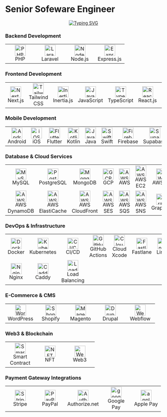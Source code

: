 # Senior Sofeware Engineer

<p align="center">
    <a href="https://github.com/always-together612">
        <img src="https://readme-typing-svg.demolab.com?font=Fira+Code&weight=600&duration=2000&pause=1000&center=true&width=1000&lines=I'm + a + Senior + Software + Engineer + ( Frontend, + Backend, + Mobile, + Devops )" alt="Typing SVG" /0>
    </a>
</p>

### Backend Development
<table>
  <tr>
    <td align="center" width="80">
      <img width="35" height="35" src="https://go-skill-icons.vercel.app/api/icons?i=php" alt="PHP" />
      <br>PHP
    </td>
    <td align="center" width="80">
      <img width="35" height="35" src="https://go-skill-icons.vercel.app/api/icons?i=laravel" alt="Laravel" />
      <br>Laravel
    </td>
    <td align="center" width="80">
      <img width="35" height="35" src="https://go-skill-icons.vercel.app/api/icons?i=nodejs" alt="Node.js" />
      <br>Node.js
    </td>
    <td align="center" width="80">
      <img width="35" height="35" src="https://go-skill-icons.vercel.app/api/icons?i=express" alt="Express.js" />
      <br>Express.js
    </td>
  </tr>
</table>

### Frontend Development
<table>
  <tr>
    <td align="center" width="80">
      <img width="35" height="35" src="https://go-skill-icons.vercel.app/api/icons?i=nextjs" alt="Next.js" />
      <br>Next.js
    </td>
    <td align="center" width="80">
      <img width="35" height="35" src="https://go-skill-icons.vercel.app/api/icons?i=tailwind" alt="Tailwind CSS" />
      <br>Tailwind CSS
    </td>
    <td align="center" width="80">
      <img width="35" height="35" src="https://go-skill-icons.vercel.app/api/icons?i=inertia" alt="Inertia.js" />
      <br>Inertia.js
    </td>
        <td align="center" width="80">
      <img width="35" height="35" src="https://go-skill-icons.vercel.app/api/icons?i=js" alt="JavaScript" />
      <br>JavaScript
    </td>
    <td align="center" width="80">
      <img width="35" height="35" src="https://go-skill-icons.vercel.app/api/icons?i=ts" alt="TypeScript" />
      <br>TypeScript
    </td>
    <td align="center" width="80">
      <img width="35" height="35" src="https://go-skill-icons.vercel.app/api/icons?i=react" alt="React.js" />
      <br>React.js
    </td>
    <td align="center" width="80">
      <img width="35" height="35" src="https://go-skill-icons.vercel.app/api/icons?i=vue" alt="Vue.js" />
      <br>Vue.js
    </td>
  </tr>
</table>

### Mobile Development
<table>
  <tr>
    <td align="center" width="80">
      <img width="35" height="35" src="https://go-skill-icons.vercel.app/api/icons?i=android" alt="Android" />
      <br>Android
    </td>
    <td align="center" width="80">
      <img width="35" height="35" src="https://go-skill-icons.vercel.app/api/icons?i=apple" alt="iOS" />
      <br>iOS
    </td>
    <td align="center" width="80">
      <img width="35" height="35" src="https://go-skill-icons.vercel.app/api/icons?i=flutter" alt="Flutter" />
      <br>Flutter
    </td>
    <td align="center" width="80">
      <img width="35" height="35" src="https://go-skill-icons.vercel.app/api/icons?i=kotlin" alt="Kotlin" />
      <br>Kotlin
    </td>
    <td align="center" width="80">
      <img width="35" height="35" src="https://go-skill-icons.vercel.app/api/icons?i=java" alt="Java" />
      <br>Java
    </td>
    <td align="center" width="80">
      <img width="35" height="35" src="https://go-skill-icons.vercel.app/api/icons?i=swift" alt="Swift" />
      <br>Swift
    </td>
    <td align="center" width="80">
      <img width="35" height="35" src="https://go-skill-icons.vercel.app/api/icons?i=firebase" alt="Firebase" />
      <br>Firebase
    </td>
    <td align="center" width="80">
      <img width="35" height="35" src="https://go-skill-icons.vercel.app/api/icons?i=supabase" alt="Supabase" />
      <br>Supabase
    </td>
  </tr>
</table>

### Database & Cloud Services
<table>
  <tr>
    <td align="center" width="80">
      <img width="35" height="35" src="https://go-skill-icons.vercel.app/api/icons?i=mysql" alt="MySQL" />
      <br>MySQL
    </td>
    <td align="center" width="80">
      <img width="35" height="35" src="https://go-skill-icons.vercel.app/api/icons?i=postgresql" alt="PostgreSQL" />
      <br>PostgreSQL
    </td>
    <td align="center" width="80">
      <img width="35" height="35" src="https://go-skill-icons.vercel.app/api/icons?i=mongodb" alt="MongoDB" />
      <br>MongoDB
    </td>
    <td align="center" width="80">
      <img width="35" height="35" src="https://go-skill-icons.vercel.app/api/icons?i=gcp" alt="GCP" />
      <br>GCP
    </td>
        <td align="center" width="80">
      <img width="35" height="35" src="https://go-skill-icons.vercel.app/api/icons?i=aws" alt="AWS" />
      <br>AWS
    </td>
    <td align="center" width="80">
      <img width="35" height="35" src="https://go-skill-icons.vercel.app/api/icons?i=ec2" alt="AWS EC2" />
      <br>AWS EC2
    </td>
    <td align="center" width="80">
      <img width="35" height="35" src="https://go-skill-icons.vercel.app/api/icons?i=s3" alt="AWS S3" />
      <br>AWS S3
    </td>
    <td align="center" width="80">
      <img width="35" height="35" src="https://go-skill-icons.vercel.app/api/icons?i=lambda" alt="AWS Lambda" />
      <br>AWS Lambda
    </td>
  </tr>
  <tr>
    <td align="center" width="80">
      <img width="35" height="35" src="https://go-skill-icons.vercel.app/api/icons?i=dynamodb" alt="AWS DynamoDB" />
      <br>AWS DynamoDB
    </td>
    <td align="center" width="80">
      <img width="35" height="35" src="https://go-skill-icons.vercel.app/api/icons?i=elasticache" alt="AWS ElastiCache" />
      <br>AWS ElastiCache
    </td>
    <td align="center" width="80">
      <img width="35" height="35" src="https://go-skill-icons.vercel.app/api/icons?i=cloudfront" alt="AWS CloudFront" />
      <br>AWS CloudFront
    </td>
    <td align="center" width="80">
      <img width="35" height="35" src="https://go-skill-icons.vercel.app/api/icons?i=ses" alt="AWS SES" />
      <br>AWS SES
    </td>
    <td align="center" width="80">
      <img width="35" height="35" src="https://go-skill-icons.vercel.app/api/icons?i=sqs" alt="AWS SQS" />
      <br>AWS SQS
    </td>
    <td align="center" width="80">
      <img width="35" height="35" src="https://go-skill-icons.vercel.app/api/icons?i=sns" alt="AWS SNS" />
      <br>AWS SNS
    </td>
    <td align="center" width="80">
      <img width="35" height="35" src="https://go-skill-icons.vercel.app/api/icons?i=graphql" alt="GraphQL" />
      <br>GraphQL
    </td>
    <td align="center" width="80">
      <img width="35" height="35" src="https://go-skill-icons.vercel.app/api/icons?i=serverless" alt="Serverless" />
      <br>Serverless
    </td>
  </tr>
</table>

### DevOps & Infrastructure
<table>
  <tr>
    <td align="center" width="80">
      <img width="35" height="35" src="https://go-skill-icons.vercel.app/api/icons?i=docker" alt="Docker" />
      <br>Docker
    </td>
    <td align="center" width="80">
      <img width="35" height="35" src="https://go-skill-icons.vercel.app/api/icons?i=kubernetes" alt="Kubernetes" />
      <br>Kubernetes
    </td>
    <td align="center" width="80">
      <img width="35" height="35" src="https://go-skill-icons.vercel.app/api/icons?i=circleci" alt="CI/CD" />
      <br>CI/CD
    </td>
    <td align="center" width="80">
      <img width="35" height="35" src="https://go-skill-icons.vercel.app/api/icons?i=githubactions" alt="GitHub Actions" />
      <br>GitHub Actions
    </td>
    <td align="center" width="80">
      <img width="35" height="35" src="https://go-skill-icons.vercel.app/api/icons?i=xcode" alt="Cloud Xcode" />
      <br>Cloud Xcode
    </td>
    <td align="center" width="80">
      <img width="35" height="35" src="https://go-skill-icons.vercel.app/api/icons?i=fastlane" alt="Fastlane" />
      <br>Fastlane
    </td>
    <td align="center" width="80">
      <img width="35" height="35" src="https://go-skill-icons.vercel.app/api/icons?i=linux" alt="Linux" />
      <br>Linux
    </td>
    <td align="center" width="80">
      <img width="35" height="35" src="https://go-skill-icons.vercel.app/api/icons?i=apache" alt="Apache" />
      <br>Apache
    </td>
  </tr>
  <tr>
    <td align="center" width="80">
      <img width="35" height="35" src="https://go-skill-icons.vercel.app/api/icons?i=nginx" alt="Nginx" />
      <br>Nginx
    </td>
    <td align="center" width="80">
      <img width="35" height="35" src="https://go-skill-icons.vercel.app/api/icons?i=caddy" alt="Caddy" />
      <br>Caddy
    </td>
    <td align="center" width="80">
      <img width="35" height="35" src="https://go-skill-icons.vercel.app/api/icons?i=loadbalancer" alt="Load Balancing" />
      <br>Load Balancing
    </td>
  </tr>
</table>

### E-Commerce & CMS
<table>
  <tr>
    <td align="center" width="80">
      <img width="35" height="35" src="https://go-skill-icons.vercel.app/api/icons?i=wordpress" alt="WordPress" />
      <br>WordPress
    </td>
    <td align="center" width="80">
      <img width="35" height="35" src="https://go-skill-icons.vercel.app/api/icons?i=shopify" alt="Shopify" />
      <br>Shopify
    </td>
    <td align="center" width="80">
      <img width="35" height="35" src="https://go-skill-icons.vercel.app/api/icons?i=magento" alt="Magento" />
      <br>Magento
    </td>
    <td align="center" width="80">
      <img width="35" height="35" src="https://go-skill-icons.vercel.app/api/icons?i=drupal" alt="Drupal" />
      <br>Drupal
    </td>
    <td align="center" width="80">
      <img width="35" height="35" src="https://go-skill-icons.vercel.app/api/icons?i=webflow" alt="Webflow" />
      <br>Webflow
    </td>
  </tr>
</table>

### Web3 & Blockchain
<table>
  <tr>
    <td align="center" width="80">
      <img width="35" height="35" src="https://go-skill-icons.vercel.app/api/icons?i=ethereum" alt="Smart Contract" />
      <br>Smart Contract
    </td>
    <td align="center" width="80">
      <img width="35" height="35" src="https://go-skill-icons.vercel.app/api/icons?i=nft" alt="NFT" />
      <br>NFT
    </td>
    <td align="center" width="80">
      <img width="35" height="35" src="https://go-skill-icons.vercel.app/api/icons?i=web3" alt="Web3" />
      <br>Web3
    </td>
  </tr>
</table>

### Payment Gateway Integrations
<table>
  <tr>
    <td align="center" width="80">
      <img width="35" height="35" src="https://go-skill-icons.vercel.app/api/icons?i=stripe" alt="Stripe" />
      <br>Stripe
    </td>
    <td align="center" width="80">
      <img width="35" height="35" src="https://go-skill-icons.vercel.app/api/icons?i=paypal" alt="PayPal" />
      <br>PayPal
    </td>
    <td align="center" width="80">
      <img width="35" height="35" src="https://go-skill-icons.vercel.app/api/icons?i=authorizenet" alt="Authorize.net" />
      <br>Authorize.net
    </td>
      <td align="center" width="80">
      <img width="35" height="35" src="https://go-skill-icons.vercel.app/api/icons?i=gcp" alt="googlepay" />
      <br>Google Pay
    </td>
    <td align="center" width="80">
      <img width="35" height="35" src="https://go-skill-icons.vercel.app/api/icons?i=apple" alt="applepay" />
      <br>Apple Pay
    </td>
  </tr>
</table>


